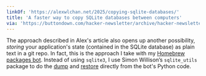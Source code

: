 ```yaml
---
linkOf: 'https://alexwlchan.net/2025/copying-sqlite-databases/'
title: 'A faster way to copy SQLite databases between computers'
via: 'https://buttondown.com/hacker-newsletter/archive/hacker-newsletter-744/'
---
```


The approach described in Alex's article also opens up another possibility, _storing_ your application's state (contained in the SQLite database) as plain text in a git repo. In fact, this is the approach I take with my [Homebrew packages bot](https://github.com/vincecima/homebrew-new-bot). Instead of using `sqlite3`, I use Simon Willison’s `sqlite_utils` package to do the [dump](https://github.com/vincecima/homebrew-new-bot/blob/b97ad2684e226193349acaef278b553d1717bfd3/src/homebrew_new_bot/__init__.py#L69-L74) and [restore](https://github.com/vincecima/homebrew-new-bot/blob/b97ad2684e226193349acaef278b553d1717bfd3/src/homebrew_new_bot/__init__.py#L79-L84) directly from the bot's Python code.
